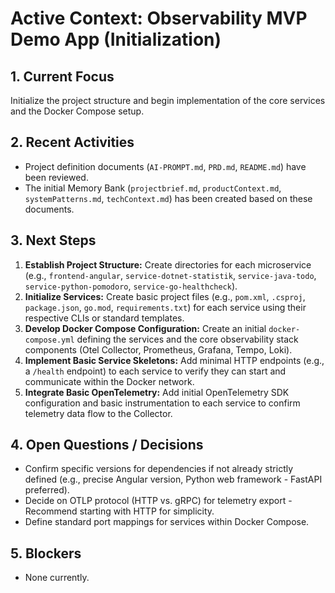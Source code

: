 # Active Context: Observability MVP Demo App (Initialization)

## 1. Current Focus

Initialize the project structure and begin implementation of the core services and the Docker Compose setup.

## 2. Recent Activities

-   Project definition documents (`AI-PROMPT.md`, `PRD.md`, `README.md`) have been reviewed.
-   The initial Memory Bank (`projectbrief.md`, `productContext.md`, `systemPatterns.md`, `techContext.md`) has been created based on these documents.

## 3. Next Steps

1.  **Establish Project Structure:** Create directories for each microservice (e.g., `frontend-angular`, `service-dotnet-statistik`, `service-java-todo`, `service-python-pomodoro`, `service-go-healthcheck`).
2.  **Initialize Services:** Create basic project files (e.g., `pom.xml`, `.csproj`, `package.json`, `go.mod`, `requirements.txt`) for each service using their respective CLIs or standard templates.
3.  **Develop Docker Compose Configuration:** Create an initial `docker-compose.yml` defining the services and the core observability stack components (Otel Collector, Prometheus, Grafana, Tempo, Loki).
4.  **Implement Basic Service Skeletons:** Add minimal HTTP endpoints (e.g., a `/health` endpoint) to each service to verify they can start and communicate within the Docker network.
5.  **Integrate Basic OpenTelemetry:** Add initial OpenTelemetry SDK configuration and basic instrumentation to each service to confirm telemetry data flow to the Collector.

## 4. Open Questions / Decisions

-   Confirm specific versions for dependencies if not already strictly defined (e.g., precise Angular version, Python web framework - FastAPI preferred).
-   Decide on OTLP protocol (HTTP vs. gRPC) for telemetry export - Recommend starting with HTTP for simplicity.
-   Define standard port mappings for services within Docker Compose.

## 5. Blockers

-   None currently. 